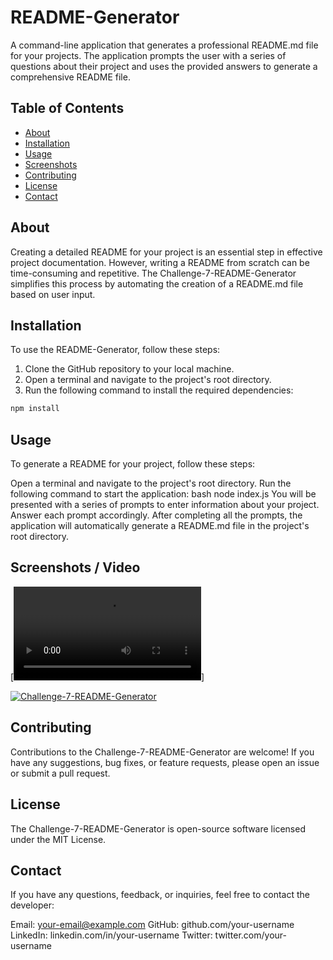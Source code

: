 # README-Generator

A command-line application that generates a professional README.md file for your projects. The application prompts the user with a series of questions about their project and uses the provided answers to generate a comprehensive README file.

## Table of Contents

- [About](#about)
- [Installation](#installation)
- [Usage](#usage)
- [Screenshots](#screenshots)
- [Contributing](#contributing)
- [License](#license)
- [Contact](#contact)

## About

Creating a detailed README for your project is an essential step in effective project documentation. However, writing a README from scratch can be time-consuming and repetitive. The Challenge-7-README-Generator simplifies this process by automating the creation of a README.md file based on user input.

## Installation

To use the README-Generator, follow these steps:

1. Clone the GitHub repository to your local machine.
2. Open a terminal and navigate to the project's root directory.
3. Run the following command to install the required dependencies:

```bash
npm install
```

## Usage

To generate a README for your project, follow these steps:

Open a terminal and navigate to the project's root directory.
Run the following command to start the application:
bash
node index.js
You will be presented with a series of prompts to enter information about your project. Answer each prompt accordingly.
After completing all the prompts, the application will automatically generate a README.md file in the project's root directory.

## Screenshots / Video

[![Video of Program Running](./assets/video/screenrecord.webm?raw=true)]

[![Challenge-7-README-Generator](http://img.youtube.com/vi/bgLx07irYY0/0.jpg)](http://www.youtube.com/watch?v=bgLx07irYY0)

## Contributing

Contributions to the Challenge-7-README-Generator are welcome! If you have any suggestions, bug fixes, or feature requests, please open an issue or submit a pull request.

## License

The Challenge-7-README-Generator is open-source software licensed under the MIT License.

## Contact

If you have any questions, feedback, or inquiries, feel free to contact the developer:

Email: your-email@example.com
GitHub: github.com/your-username
LinkedIn: linkedin.com/in/your-username
Twitter: twitter.com/your-username
